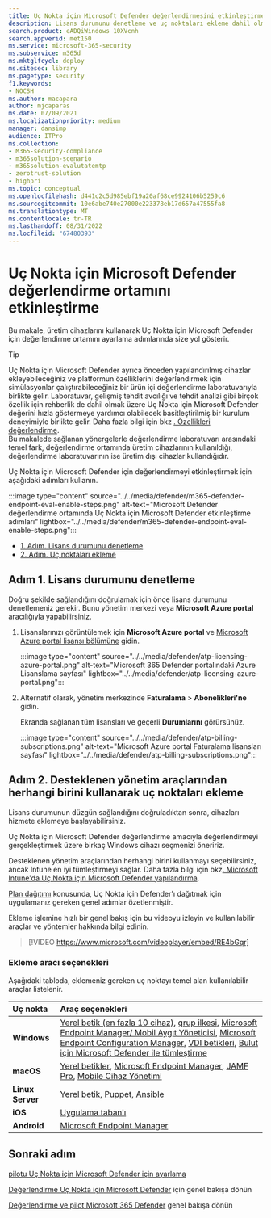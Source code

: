 ```yaml
---
title: Uç Nokta için Microsoft Defender değerlendirmesini etkinleştirme
description: Lisans durumunu denetleme ve uç noktaları ekleme dahil olmak üzere Microsoft 365 Defender deneme laboratuvarınızı veya pilot ortamınızı etkinleştirin
search.product: eADQiWindows 10XVcnh
search.appverid: met150
ms.service: microsoft-365-security
ms.subservice: m365d
ms.mktglfcycl: deploy
ms.sitesec: library
ms.pagetype: security
f1.keywords:
- NOCSH
ms.author: macapara
author: mjcaparas
ms.date: 07/09/2021
ms.localizationpriority: medium
manager: dansimp
audience: ITPro
ms.collection:
- M365-security-compliance
- m365solution-scenario
- m365solution-evalutatemtp
- zerotrust-solution
- highpri
ms.topic: conceptual
ms.openlocfilehash: d441c2c5d985ebf19a20af68ce9924106b5259c6
ms.sourcegitcommit: 10e6abe740e27000e223378eb17d657a47555fa8
ms.translationtype: MT
ms.contentlocale: tr-TR
ms.lasthandoff: 08/31/2022
ms.locfileid: "67480393"
---
```

# <a name="enable-microsoft-defender-for-endpoint-evaluation-environment"></a>Uç Nokta için Microsoft Defender değerlendirme ortamını etkinleştirme


Bu makale, üretim cihazlarını kullanarak Uç Nokta için Microsoft Defender için değerlendirme ortamını ayarlama adımlarında size yol gösterir. 


> [!TIP]
> Uç Nokta için Microsoft Defender ayrıca önceden yapılandırılmış cihazlar ekleyebileceğiniz ve platformun özelliklerini değerlendirmek için simülasyonlar çalıştırabileceğiniz bir ürün içi değerlendirme laboratuvarıyla birlikte gelir. Laboratuvar, gelişmiş tehdit avcılığı ve tehdit analizi gibi birçok özellik için rehberlik de dahil olmak üzere Uç Nokta için Microsoft Defender değerini hızla göstermeye yardımcı olabilecek basitleştirilmiş bir kurulum deneyimiyle birlikte gelir. Daha fazla bilgi için bkz [. Özellikleri değerlendirme](../defender-endpoint/evaluation-lab.md). <br> Bu makalede sağlanan yönergelerle değerlendirme laboratuvarı arasındaki temel fark, değerlendirme ortamında üretim cihazlarının kullanıldığı, değerlendirme laboratuvarının ise üretim dışı cihazlar kullandığıdır. 

Uç Nokta için Microsoft Defender için değerlendirmeyi etkinleştirmek için aşağıdaki adımları kullanın.

:::image type="content" source="../../media/defender/m365-defender-endpoint-eval-enable-steps.png" alt-text="Microsoft Defender değerlendirme ortamında Uç Nokta için Microsoft Defender etkinleştirme adımları" lightbox="../../media/defender/m365-defender-endpoint-eval-enable-steps.png":::

- [1. Adım. Lisans durumunu denetleme](#step-1-check-license-state)
- [2. Adım. Uç noktaları ekleme](#step-2-onboard-endpoints-using-any-of-the-supported-management-tools)


## <a name="step-1-check-license-state"></a>Adım 1. Lisans durumunu denetleme

Doğru şekilde sağlandığını doğrulamak için önce lisans durumunu denetlemeniz gerekir. Bunu yönetim merkezi veya **Microsoft Azure portal** aracılığıyla yapabilirsiniz.


1. Lisanslarınızı görüntülemek için **Microsoft Azure portal** ve [Microsoft Azure portal lisansı bölümüne](https://portal.azure.com/#blade/Microsoft_AAD_IAM/LicensesMenuBlade/Products) gidin.

   :::image type="content" source="../../media/defender/atp-licensing-azure-portal.png" alt-text="Microsoft 365 Defender portalındaki Azure Lisanslama sayfası" lightbox="../../media/defender/atp-licensing-azure-portal.png":::

1. Alternatif olarak, yönetim merkezinde **Faturalama** > **Abonelikleri'ne** gidin.

    Ekranda sağlanan tüm lisansları ve geçerli **Durumlarını** görürsünüz.

    :::image type="content" source="../../media/defender/atp-billing-subscriptions.png" alt-text="Microsoft Azure portal Faturalama lisansları sayfası" lightbox="../../media/defender/atp-billing-subscriptions.png":::
    

## <a name="step-2-onboard-endpoints-using-any-of-the-supported-management-tools"></a>Adım 2. Desteklenen yönetim araçlarından herhangi birini kullanarak uç noktaları ekleme

Lisans durumunun düzgün sağlandığını doğruladıktan sonra, cihazları hizmete eklemeye başlayabilirsiniz. 

Uç Nokta için Microsoft Defender değerlendirme amacıyla değerlendirmeyi gerçekleştirmek üzere birkaç Windows cihazı seçmenizi öneririz.

Desteklenen yönetim araçlarından herhangi birini kullanmayı seçebilirsiniz, ancak Intune en iyi tümleştirmeyi sağlar. Daha fazla bilgi için bkz[. Microsoft Intune'da Uç Nokta için Microsoft Defender yapılandırma](/mem/intune/protect/advanced-threat-protection-configure#enable-microsoft-defender-for-endpoint-in-intune).

[Plan dağıtımı](../defender-endpoint/deployment-strategy.md) konusunda, Uç Nokta için Defender'ı dağıtmak için uygulamanız gereken genel adımlar özetlenmiştir.  

Ekleme işlemine hızlı bir genel bakış için bu videoyu izleyin ve kullanılabilir araçlar ve yöntemler hakkında bilgi edinin.

> [!VIDEO https://www.microsoft.com/videoplayer/embed/RE4bGqr]

### <a name="onboarding-tool-options"></a>Ekleme aracı seçenekleri

Aşağıdaki tabloda, eklemeniz gereken uç noktayı temel alan kullanılabilir araçlar listelenir.

Uç nokta | Araç seçenekleri
:---|:---
**Windows** | [Yerel betik (en fazla 10 cihaz)](../defender-endpoint/configure-endpoints-script.md), [grup ilkesi](../defender-endpoint/configure-endpoints-gp.md), [Microsoft Endpoint Manager/ Mobil Aygıt Yöneticisi](../defender-endpoint/configure-endpoints-mdm.md), [Microsoft Endpoint Configuration Manager](../defender-endpoint/configure-endpoints-sccm.md), [VDI betikleri](../defender-endpoint/configure-endpoints-vdi.md), [Bulut için Microsoft Defender ile tümleştirme](../defender-endpoint/configure-server-endpoints.md#integration-with-microsoft-defender-for-cloud)
**macOS** | [Yerel betikler](../defender-endpoint/mac-install-manually.md), [Microsoft Endpoint Manager](../defender-endpoint/mac-install-with-intune.md), [JAMF Pro](../defender-endpoint/mac-install-with-jamf.md), [Mobile Cihaz Yönetimi](../defender-endpoint/mac-install-with-other-mdm.md)
**Linux Server** | [Yerel betik](../defender-endpoint/linux-install-manually.md),  [Puppet](../defender-endpoint/linux-install-with-puppet.md),  [Ansible](../defender-endpoint/linux-install-with-ansible.md)
**iOS** | [Uygulama tabanlı](../defender-endpoint/ios-install.md)
**Android** | [Microsoft Endpoint Manager](../defender-endpoint/android-intune.md)



## <a name="next-step"></a>Sonraki adım
[pilotu Uç Nokta için Microsoft Defender için ayarlama](eval-defender-endpoint-pilot.md)
 
[Değerlendirme Uç Nokta için Microsoft Defender](eval-defender-endpoint-overview.md) için genel bakışa dönün

[Değerlendirme ve pilot Microsoft 365 Defender](eval-overview.md) genel bakışa dönün
